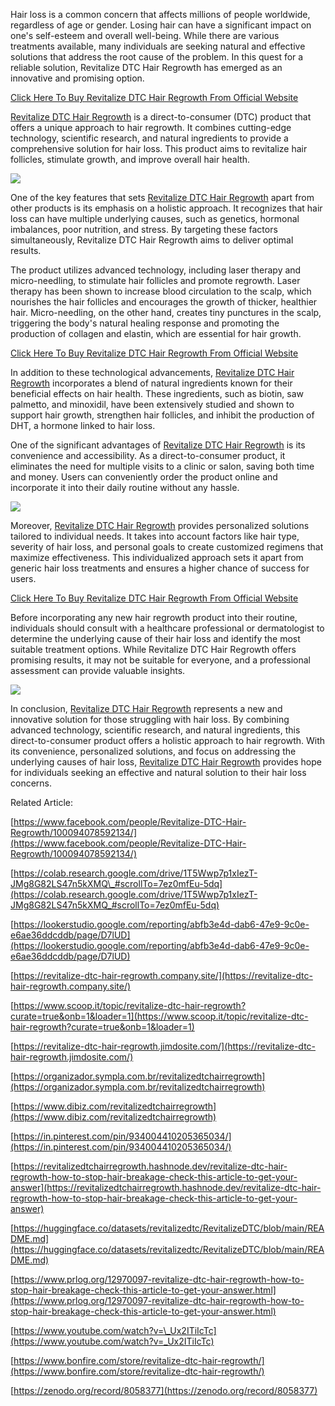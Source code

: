 Hair loss is a common concern that affects millions of people worldwide, regardless of age or gender. Losing hair can have a significant impact on one's self-esteem and overall well-being. While there are various treatments available, many individuals are seeking natural and effective solutions that address the root cause of the problem. In this quest for a reliable solution, Revitalize DTC Hair Regrowth has emerged as an innovative and promising option.

[Click Here To Buy Revitalize DTC Hair Regrowth From Official Website](https://www.glitco.com/get-revitalize-dtc)

[Revitalize DTC Hair Regrowth](https://www.facebook.com/people/Revitalize-DTC-Hair-Regrowth/100094078592134/) is a direct-to-consumer (DTC) product that offers a unique approach to hair regrowth. It combines cutting-edge technology, scientific research, and natural ingredients to provide a comprehensive solution for hair loss. This product aims to revitalize hair follicles, stimulate growth, and improve overall hair health.

[![](https://blogger.googleusercontent.com/img/b/R29vZ2xl/AVvXsEhWK_sB5SDtr6t0NjTxgYL2LAtg7VYJVde8xdA-VpEJ6k0uINfnFItyyApb4rdSVzhQL25iJlpnokOaTuue4IZUilhssf2WO-cauILrJKzUgG7Z5pXVu_tjS5riSWLDmr_fiagnoulyjX5D-HVu1jyTU0r0DveSFOS5VVgV9HG-_X3XKgvlBQWsaAqn9Mw/w640-h394/Screenshot%20(831).png)](https://www.glitco.com/get-revitalize-dtc)

One of the key features that sets [Revitalize DTC Hair Regrowth]( https://colab.research.google.com/drive/1T5Wwp7p1xIezT-JMg8G82LS47n5kXMQ_#scrollTo=7ez0mfEu-5dq) apart from other products is its emphasis on a holistic approach. It recognizes that hair loss can have multiple underlying causes, such as genetics, hormonal imbalances, poor nutrition, and stress. By targeting these factors simultaneously, Revitalize DTC Hair Regrowth aims to deliver optimal results.

The product utilizes advanced technology, including laser therapy and micro-needling, to stimulate hair follicles and promote regrowth. Laser therapy has been shown to increase blood circulation to the scalp, which nourishes the hair follicles and encourages the growth of thicker, healthier hair. Micro-needling, on the other hand, creates tiny punctures in the scalp, triggering the body's natural healing response and promoting the production of collagen and elastin, which are essential for hair growth.

[Click Here To Buy Revitalize DTC Hair Regrowth From Official Website](https://www.glitco.com/get-revitalize-dtc)

In addition to these technological advancements, [Revitalize DTC Hair Regrowth](https://lookerstudio.google.com/reporting/abfb3e4d-dab6-47e9-9c0e-e6ae36ddcddb/page/D7lUD) incorporates a blend of natural ingredients known for their beneficial effects on hair health. These ingredients, such as biotin, saw palmetto, and minoxidil, have been extensively studied and shown to support hair growth, strengthen hair follicles, and inhibit the production of DHT, a hormone linked to hair loss.

One of the significant advantages of [Revitalize DTC Hair Regrowth](https://revitalize-dtc-hair-regrowth.company.site/) is its convenience and accessibility. As a direct-to-consumer product, it eliminates the need for multiple visits to a clinic or salon, saving both time and money. Users can conveniently order the product online and incorporate it into their daily routine without any hassle.

[![](https://blogger.googleusercontent.com/img/b/R29vZ2xl/AVvXsEhWK_sB5SDtr6t0NjTxgYL2LAtg7VYJVde8xdA-VpEJ6k0uINfnFItyyApb4rdSVzhQL25iJlpnokOaTuue4IZUilhssf2WO-cauILrJKzUgG7Z5pXVu_tjS5riSWLDmr_fiagnoulyjX5D-HVu1jyTU0r0DveSFOS5VVgV9HG-_X3XKgvlBQWsaAqn9Mw/w640-h394/Screenshot%20(831).png)](https://www.glitco.com/get-revitalize-dtc)

Moreover, [Revitalize DTC Hair Regrowth](https://www.scoop.it/topic/revitalize-dtc-hair-regrowth?curate=true&onb=1&loader=1) provides personalized solutions tailored to individual needs. It takes into account factors like hair type, severity of hair loss, and personal goals to create customized regimens that maximize effectiveness. This individualized approach sets it apart from generic hair loss treatments and ensures a higher chance of success for users.

[Click Here To Buy Revitalize DTC Hair Regrowth From Official Website](https://www.glitco.com/get-revitalize-dtc)

Before incorporating any new hair regrowth product into their routine, individuals should consult with a healthcare professional or dermatologist to determine the underlying cause of their hair loss and identify the most suitable treatment options. While Revitalize DTC Hair Regrowth offers promising results, it may not be suitable for everyone, and a professional assessment can provide valuable insights.

[![](https://blogger.googleusercontent.com/img/b/R29vZ2xl/AVvXsEh-5N3mZLbsmqnwsF37gR1UFwpW004KXkJVcQErql7Fw_Fte0WxMufom_dPW7MgZIkSyVOcPGuxni1pujMrJwoYjUhNhjwDS_7u-Uv6W1bd9F2-YLDALj18EzJ3FycIbnJOAl4ElvYDURknemYUhaE1Ymw-XuJ2OUkw_Vkv340t9Et7o3rBLZ4kSUzLKfo/w640-h459/pkg1.png)](https://www.glitco.com/get-revitalize-dtc)

In conclusion, [Revitalize DTC Hair Regrowth](https://revitalize-dtc-hair-regrowth.jimdosite.com/) represents a new and innovative solution for those struggling with hair loss. By combining advanced technology, scientific research, and natural ingredients, this direct-to-consumer product offers a holistic approach to hair regrowth. With its convenience, personalized solutions, and focus on addressing the underlying causes of hair loss, [Revitalize DTC Hair Regrowth](https://organizador.sympla.com.br/revitalizedtchairregrowth) provides hope for individuals seeking an effective and natural solution to their hair loss concerns.

Related Article:

[https://www.facebook.com/people/Revitalize-DTC-Hair-Regrowth/100094078592134/](https://www.facebook.com/people/Revitalize-DTC-Hair-Regrowth/100094078592134/)

[https://colab.research.google.com/drive/1T5Wwp7p1xIezT-JMg8G82LS47n5kXMQ\_#scrollTo=7ez0mfEu-5dq](https://colab.research.google.com/drive/1T5Wwp7p1xIezT-JMg8G82LS47n5kXMQ_#scrollTo=7ez0mfEu-5dq)

[https://lookerstudio.google.com/reporting/abfb3e4d-dab6-47e9-9c0e-e6ae36ddcddb/page/D7lUD](https://lookerstudio.google.com/reporting/abfb3e4d-dab6-47e9-9c0e-e6ae36ddcddb/page/D7lUD)

[https://revitalize-dtc-hair-regrowth.company.site/](https://revitalize-dtc-hair-regrowth.company.site/)

[https://www.scoop.it/topic/revitalize-dtc-hair-regrowth?curate=true&onb=1&loader=1](https://www.scoop.it/topic/revitalize-dtc-hair-regrowth?curate=true&onb=1&loader=1)

[https://revitalize-dtc-hair-regrowth.jimdosite.com/](https://revitalize-dtc-hair-regrowth.jimdosite.com/)  

[https://organizador.sympla.com.br/revitalizedtchairregrowth](https://organizador.sympla.com.br/revitalizedtchairregrowth)

[https://www.dibiz.com/revitalizedtchairregrowth](https://www.dibiz.com/revitalizedtchairregrowth)

[https://in.pinterest.com/pin/934004410205365034/](https://in.pinterest.com/pin/934004410205365034/)

[https://revitalizedtchairregrowth.hashnode.dev/revitalize-dtc-hair-regrowth-how-to-stop-hair-breakage-check-this-article-to-get-your-answer](https://revitalizedtchairregrowth.hashnode.dev/revitalize-dtc-hair-regrowth-how-to-stop-hair-breakage-check-this-article-to-get-your-answer)

[https://huggingface.co/datasets/revitalizedtc/RevitalizeDTC/blob/main/README.md](https://huggingface.co/datasets/revitalizedtc/RevitalizeDTC/blob/main/README.md)

[https://www.prlog.org/12970097-revitalize-dtc-hair-regrowth-how-to-stop-hair-breakage-check-this-article-to-get-your-answer.html](https://www.prlog.org/12970097-revitalize-dtc-hair-regrowth-how-to-stop-hair-breakage-check-this-article-to-get-your-answer.html)

[https://www.youtube.com/watch?v=\_Ux2ITiIcTc](https://www.youtube.com/watch?v=_Ux2ITiIcTc)

[https://www.bonfire.com/store/revitalize-dtc-hair-regrowth/](https://www.bonfire.com/store/revitalize-dtc-hair-regrowth/)

[https://zenodo.org/record/8058377](https://zenodo.org/record/8058377)
